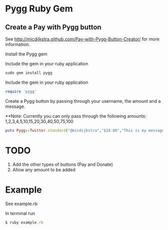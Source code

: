# Pygg Ruby Gem

## Create a Pay with Pygg button

See http://micdijkstra.github.com/Pay-with-Pygg-Button-Creator/ for more information.

Install the Pygg gem

Include the gem in your ruby application 

```ruby
sudo gem install pygg
```

Include the gem in your ruby application 

```ruby
require 'pygg'
```

Create a Pygg button by passing through your username, the amount and a message.

**Note: Currently you can only pass through the following amounts: 1,2,3,4,5,10,15,20,30,40,50,75,100

```ruby
puts Pygg::Twitter.standard("@micdijkstra","$10.00","This is my message")
```

# TODO
1. Add the other types of buttons (Pay and Donate)
2. Allow any amount to be added

# Example
See example.rb

In terminal run

```ruby
$ ruby example.rb
```